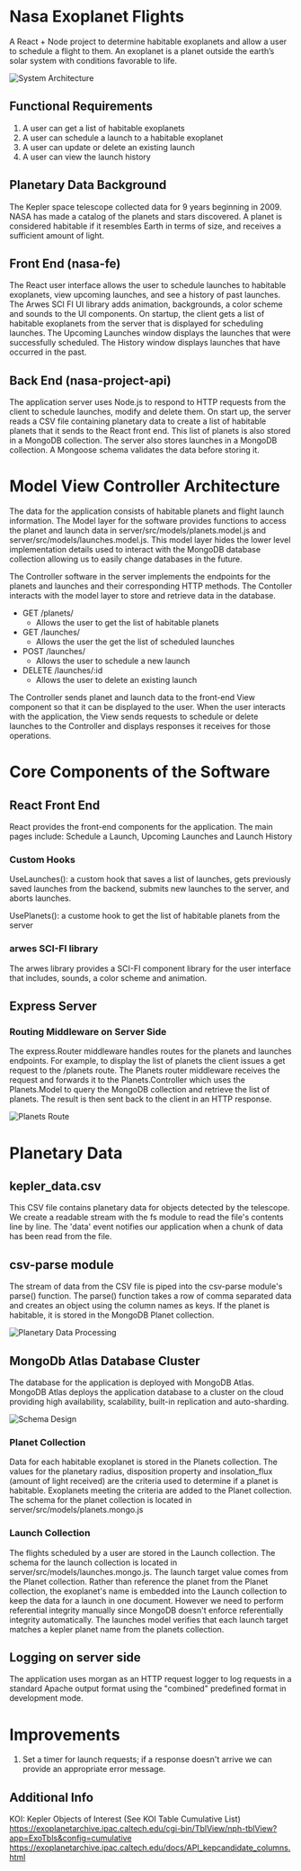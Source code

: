 # Nasa Exoplanet Flights

A React + Node project to determine habitable exoplanets and allow a user to schedule a flight to them. An exoplanet is a planet outside the earth’s solar system with conditions favorable to life.

![System Architecture](doc_images/SofwareArchitecture.png)

## Functional Requirements

1. A user can get a list of habitable exoplanets
2. A user can schedule a launch to a habitable exoplanet
3. A user can update or delete an existing launch
4. A user can view the launch history

## Planetary Data Background

The Kepler space telescope collected data for 9 years beginning in 2009.
NASA has made a catalog of the planets and stars discovered. A planet is
considered habitable if it resembles Earth in terms of size, and
receives a sufficient amount of light.

## Front End (nasa-fe)

The React user interface allows the user to schedule launches to habitable exoplanets, view upcoming launches, and see a history of past launches. The Arwes SCI FI UI library adds animation, backgrounds, a color scheme and sounds to the UI components. On startup, the client gets a list of habitable exoplanets from the server that is displayed for scheduling launches. The Upcoming Launches window displays the launches that were successfully scheduled. The History window displays launches that have occurred in the past.

## Back End (nasa-project-api)

The application server uses Node.js to respond to HTTP requests from
the client to schedule launches, modify and delete them. On start up,
the server reads a CSV file containing planetary data to create a list of
habitable planets that it sends to the React front end. This list of planets is also stored in a MongoDB collection. The server also stores launches in a MongoDB collection. A Mongoose schema validates the data before storing it.

# Model View Controller Architecture

The data for the application consists of habitable planets and flight launch information. The Model layer for the software provides functions to access the planet and launch data in server/src/models/planets.model.js and server/src/models/launches.model.js. This model layer hides the lower level implementation details used to interact with the MongoDB database collection allowing us to easily change databases in the future.

The Controller software in the server implements the endpoints for the planets and launches and their corresponding HTTP methods. The Contoller interacts with the model layer to store and retrieve data in the database.

- GET /planets/
  - Allows the user to get the list of habitable planets
- GET /launches/
  - Allows the user the get the list of scheduled launches
- POST /launches/
  - Allows the user to schedule a new launch
- DELETE /launches/:id
  - Allows the user to delete an existing launch

The Controller sends planet and launch data to the front-end View component so that it can be displayed to the user. When the user interacts with the application, the View sends requests to schedule or delete launches to the Controller and displays responses it receives for those operations.

# Core Components of the Software

## React Front End

React provides the front-end components for the application. The main pages include: Schedule a Launch, Upcoming Launches and Launch History

### Custom Hooks

UseLaunches(): a custom hook that saves a list of launches, gets previously saved launches from the backend, submits new launches to the server, and aborts launches.

UsePlanets(): a custome hook to get the list of habitable planets from the server

### arwes SCI-FI library

The arwes library provides a SCI-FI component library for the user interface that includes, sounds, a color scheme and animation.

## Express Server

### Routing Middleware on Server Side

The express.Router middleware handles routes for the planets and launches endpoints. For example, to display the list of planets the client issues a get request to the /planets route. The Planets router middleware receives the request and forwards it to the Planets.Controller which uses the Planets.Model to query the MongoDB collection and retrieve the list of planets. The result is then sent back to the client in an HTTP response.

![Planets Route](doc_images/GetPlanetsReq.png)

# Planetary Data

## kepler_data.csv

This CSV file contains planetary data for objects detected by the telescope. We create a readable stream with the fs module to read the file's contents line by line. The 'data' event notifies our application when a chunk of data has been read from the file.

## csv-parse module

The stream of data from the CSV file is piped into the csv-parse module's parse() function. The parse() function takes a row of comma separated data and creates an object using the column names as keys. If the planet is habitable, it is stored in the MongoDB Planet collection.

![Planetary Data Processing](doc_images/DataProcessingStream.png)

## MongoDb Atlas Database Cluster

The database for the application is deployed with MongoDB Atlas. MongoDB Atlas deploys the application database to a cluster on the cloud providing high availability, scalability, built-in replication and auto-sharding.

![Schema Design](doc_images/Schemas.png)

### Planet Collection

Data for each habitable exoplanet is stored in the Planets collection. The values for the planetary radius, disposition property and insolation_flux (amount of light received) are the criteria used to determine if a planet is habitable. Exoplanets meeting the criteria are added to the Planet collection. The schema for the planet collection is located in server/src/models/planets.mongo.js

### Launch Collection

The flights scheduled by a user are stored in the Launch collection. The schema for the launch collection is located in server/src/models/launches.mongo.js.
The launch target value comes from the Planet collection. Rather than reference the planet from the Planet collection, the exoplanet's name is embedded into the Launch collection to keep the data for a launch in one document. However we need to perform referential integrity manually since MongoDB doesn't enforce referentially integrity automatically. The launches model verifies that each launch target matches a kepler planet name from the planets collection.

## Logging on server side

The application uses morgan as an HTTP request logger to log requests in a standard Apache output format using the "combined" predefined format in development mode.

# Improvements

1. Set a timer for launch requests; if a response doesn't arrive we can provide an appropriate error message.

## Additional Info

KOI: Kepler Objects of Interest (See KOI Table Cumulative List)
https://exoplanetarchive.ipac.caltech.edu/cgi-bin/TblView/nph-tblView?app=ExoTbls&config=cumulative
https://exoplanetarchive.ipac.caltech.edu/docs/API_kepcandidate_columns.html
